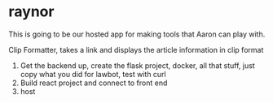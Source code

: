 # raynor

This is going to be our hosted app for making tools that Aaron can play with. 

Clip Formatter, takes a link and displays the article information in clip format
1. Get the backend up, create the flask project, docker, all that stuff, just copy what you did for lawbot, test with curl
2. Build react project and connect to front end
3. host
